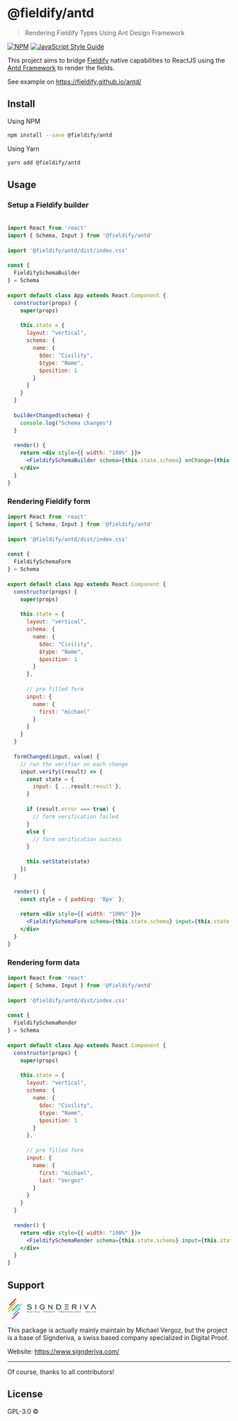 # @fieldify/antd

> Rendering Fieldify Types Using Ant Design Framework

[![NPM](https://img.shields.io/npm/v/@fieldify/antd.svg)](https://www.npmjs.com/package/@fieldify/antd) [![JavaScript Style Guide](https://img.shields.io/badge/code_style-standard-brightgreen.svg)](https://standardjs.com)

This project aims to bridge [Fieldify](https://github.com/mykiimike/fieldify) native capabilities to ReactJS using the [Antd Framework](https://ant.design/) to render the fields.

See example on https://fieldify.github.io/antd/

## Install

Using NPM

```bash
npm install --save @fieldify/antd
```

Using Yarn

```bash
yarn add @fieldify/antd
```

## Usage

### Setup a Fieldify builder

```jsx

import React from 'react'
import { Schema, Input } from '@fieldify/antd'

import '@fieldify/antd/dist/index.css'

const {
  FieldifySchemaBuilder
} = Schema

export default class App extends React.Component {
  constructor(props) {
    super(props)

    this.state = {
      layout: "vertical",
      schema: {
        name: {
          $doc: "Civility",
          $type: "Name",
          $position: 1
        }
      }
    }
  }

  builderChanged(schema) {
    console.log("Schema changes")
  }

  render() {
    return <div style={{ width: "100%" }}>
      <FieldifySchemaBuilder schema={this.state.schema} onChange={this.builderChanged.bind(this)} />
    </div>
  }
}
```

### Rendering Fieldify form

```jsx
import React from 'react'
import { Schema, Input } from '@fieldify/antd'

import '@fieldify/antd/dist/index.css'

const {
  FieldifySchemaForm
} = Schema

export default class App extends React.Component {
  constructor(props) {
    super(props)

    this.state = {
      layout: "vertical",
      schema: {
        name: {
          $doc: "Civility",
          $type: "Name",
          $position: 1
        }
      },

      // pre filled form
      input: {
        name: {
          first: "michael"
        }
      }
    }
  }

  formChanged(input, value) {
    // run the verifier on each change
    input.verify((result) => {
      const state = {
        input: { ...result.result },
      }

      if (result.error === true) {
        // form verification failed
      }
      else {
        // form verification success
      }

      this.setState(state)
    })
  }

  render() {
    const style = { padding: '8px' };

    return <div style={{ width: "100%" }}>
      <FieldifySchemaForm schema={this.state.schema} input={this.state.input} layout={this.state.layout} onChange={this.formChanged.bind(this)} />
    </div>
  }
}
```

### Rendering form data


```jsx
import React from 'react'
import { Schema, Input } from '@fieldify/antd'

import '@fieldify/antd/dist/index.css'

const {
  FieldifySchemaRender
} = Schema

export default class App extends React.Component {
  constructor(props) {
    super(props)

    this.state = {
      layout: "vertical",
      schema: {
        name: {
          $doc: "Civility",
          $type: "Name",
          $position: 1
        }
      },

      // pre filled form
      input: {
        name: {
          first: "michael",
          last: "Vergoz"
        }
      }
    }
  }

  render() {
    return <div style={{ width: "100%" }}>
      <FieldifySchemaRender schema={this.state.schema} input={this.state.input} layout={this.state.layout} />
    </div>
  }
}
```

## Support

![Signderiva](data/logo-signderiva.png)

This package is actually mainly maintain by Michael Vergoz, but the project is a base of Signderiva, a swiss based company specialized in Digital Proof.

Website: https://www.signderiva.com/

<hr size="1">

Of course, thanks to all contributors!

## License

GPL-3.0 © [](https://github.com/)
